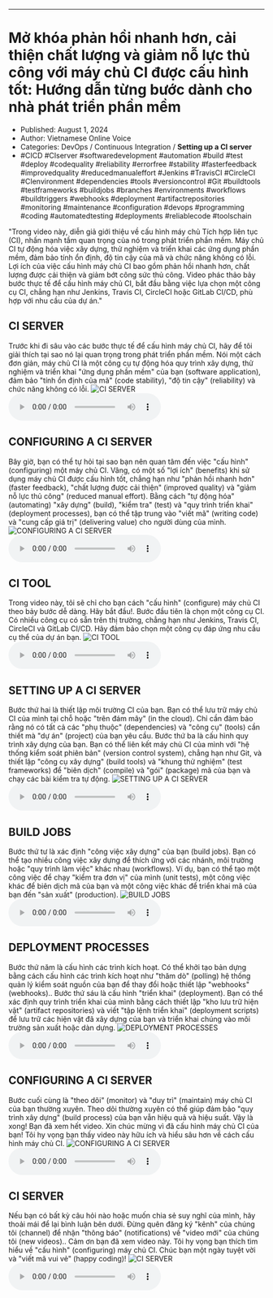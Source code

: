 
---

# Mở khóa phản hồi nhanh hơn, cải thiện chất lượng và giảm nỗ lực thủ công với máy chủ CI được cấu hình tốt: Hướng dẫn từng bước dành cho nhà phát triển phần mềm

- Published: August 1, 2024
- Author: Vietnamese Online Voice
- Categories: DevOps / Continuous Integration / **Setting up a CI server**
- #CICD #CIserver #softwaredevelopment #automation #build #test #deploy #codequality #reliability #errorfree #stability #fasterfeedback #improvedquality #reducedmanualeffort #Jenkins #TravisCI #CircleCI #CIenvironment #dependencies #tools #versioncontrol #Git #buildtools #testframeworks #buildjobs #branches #environments #workflows #buildtriggers #webhooks #deployment #artifactrepositories #monitoring #maintenance #configuration #devops #programming #coding #automatedtesting #deployments #reliablecode #toolschain

"Trong video này, diễn giả giới thiệu về cấu hình máy chủ Tích hợp liên tục (CI), nhấn mạnh tầm quan trọng của nó trong phát triển phần mềm. Máy chủ CI tự động hóa việc xây dựng, thử nghiệm và triển khai các ứng dụng phần mềm, đảm bảo tính ổn định, độ tin cậy của mã và chức năng không có lỗi. Lợi ích của việc cấu hình máy chủ CI bao gồm phản hồi nhanh hơn, chất lượng được cải thiện và giảm bớt công sức thủ công. Video phác thảo bảy bước thực tế để cấu hình máy chủ CI, bắt đầu bằng việc lựa chọn một công cụ CI, chẳng hạn như Jenkins, Travis CI, CircleCI hoặc GitLab CI/CD, phù hợp với nhu cầu của dự án."


## CI SERVER

Trước khi đi sâu vào các bước thực tế để cấu hình máy chủ CI, hãy để tôi giải thích tại sao nó lại quan trọng trong phát triển phần mềm. Nói một cách đơn giản, máy chủ CI là một công cụ tự động hóa quy trình xây dựng, thử nghiệm và triển khai "ứng dụng phần mềm" của bạn (software application), đảm bảo "tính ổn định của mã" (code stability), "độ tin cậy" (reliability) và chức năng không có lỗi.
![CI SERVER](https://http-archiver-apis-production-80.schnworks.com/storage/images/transitions/2024-08-01/transition--35855054971-Montserrat-ExtraBold-7B1FA2.jpg)
<audio controls>
    <source src="https://http-archiver-apis-production-80.schnworks.com/storage/storage/audio/file-24020950387.mp3" type="audio/mpeg">
</audio>



## CONFIGURING A CI SERVER

Bây giờ, bạn có thể tự hỏi tại sao bạn nên quan tâm đến việc "cấu hình" (configuring) một máy chủ CI. Vâng, có một số "lợi ích" (benefits) khi sử dụng máy chủ CI được cấu hình tốt, chẳng hạn như "phản hồi nhanh hơn" (faster feedback), "chất lượng được cải thiện" (improved quality) và "giảm nỗ lực thủ công" (reduced manual effort). Bằng cách "tự động hóa" (automating) "xây dựng" (build), "kiểm tra" (test) và "quy trình triển khai" (deployment processes), bạn có thể tập trung vào "viết mã" (writing code) và "cung cấp giá trị" (delivering value) cho người dùng của mình.
![CONFIGURING A CI SERVER](https://http-archiver-apis-production-80.schnworks.com/storage/images/transitions/2024-08-01/transition-1169043234-Montserrat-Medium-7B1FA2.jpg)
<audio controls>
    <source src="https://http-archiver-apis-production-80.schnworks.com/storage/storage/audio/file-10957531270.mp3" type="audio/mpeg">
</audio>



## CI TOOL

Trong video này, tôi sẽ chỉ cho bạn cách "cấu hình" (configure) máy chủ CI theo bảy bước dễ dàng. Hãy bắt đầu!. Bước đầu tiên là chọn một công cụ CI. Có nhiều công cụ có sẵn trên thị trường, chẳng hạn như Jenkins, Travis CI, CircleCI và GitLab CI/CD. Hãy đảm bảo chọn một công cụ đáp ứng nhu cầu cụ thể của dự án bạn.
![CI TOOL](https://http-archiver-apis-production-80.schnworks.com/storage/images/transitions/2024-08-01/transition--46315106018-Montserrat-Thin-1A237E.jpg)
<audio controls>
    <source src="https://http-archiver-apis-production-80.schnworks.com/storage/storage/audio/file-21583047569.mp3" type="audio/mpeg">
</audio>



## SETTING UP A CI SERVER

Bước thứ hai là thiết lập môi trường CI của bạn. Bạn có thể lưu trữ máy chủ CI của mình tại chỗ hoặc "trên đám mây" (in the cloud). Chỉ cần đảm bảo rằng nó có tất cả các "phụ thuộc" (dependencies) và "công cụ" (tools) cần thiết mà "dự án" (project) của bạn yêu cầu. Bước thứ ba là cấu hình quy trình xây dựng của bạn. Bạn có thể liên kết máy chủ CI của mình với "hệ thống kiểm soát phiên bản" (version control system), chẳng hạn như Git, và thiết lập "công cụ xây dựng" (build tools) và "khung thử nghiệm" (test frameworks) để "biên dịch" (compile) và "gói" (package) mã của bạn và chạy các bài kiểm tra tự động.
![SETTING UP A CI SERVER](https://http-archiver-apis-production-80.schnworks.com/storage/images/transitions/2024-08-01/transition--65245310872-Montserrat-SemiBold-1A237E.jpg)
<audio controls>
    <source src="https://http-archiver-apis-production-80.schnworks.com/storage/storage/audio/file-47178079723.mp3" type="audio/mpeg">
</audio>



## BUILD JOBS

Bước thứ tư là xác định "công việc xây dựng" của bạn (build jobs). Bạn có thể tạo nhiều công việc xây dựng để thích ứng với các nhánh, môi trường hoặc "quy trình làm việc" khác nhau (workflows). Ví dụ, bạn có thể tạo một công việc để chạy "kiểm tra đơn vị" của mình (unit tests), một công việc khác để biên dịch mã của bạn và một công việc khác để triển khai mã của bạn đến "sản xuất" (production).
![BUILD JOBS](https://http-archiver-apis-production-80.schnworks.com/storage/images/transitions/2024-08-01/transition-4994391001-Montserrat-Black-7B1FA2.jpg)
<audio controls>
    <source src="https://http-archiver-apis-production-80.schnworks.com/storage/storage/audio/file-1377230798.mp3" type="audio/mpeg">
</audio>



## DEPLOYMENT PROCESSES

Bước thứ năm là cấu hình các trình kích hoạt. Có thể khởi tạo bản dựng bằng cách cấu hình các trình kích hoạt như "thăm dò" (polling) hệ thống quản lý kiểm soát nguồn của bạn để thay đổi hoặc thiết lập "webhooks" (webhooks).. Bước thứ sáu là cấu hình "triển khai" (deployment). Bạn có thể xác định quy trình triển khai của mình bằng cách thiết lập "kho lưu trữ hiện vật" (artifact repositories) và viết "tập lệnh triển khai" (deployment scripts) để lưu trữ các hiện vật đã xây dựng của bạn và triển khai chúng vào môi trường sản xuất hoặc dàn dựng.
![DEPLOYMENT PROCESSES](https://http-archiver-apis-production-80.schnworks.com/storage/images/transitions/2024-08-01/transition-14084373180-Montserrat-Thin-880E4F.jpg)
<audio controls>
    <source src="https://http-archiver-apis-production-80.schnworks.com/storage/storage/audio/file-37237859412.mp3" type="audio/mpeg">
</audio>



## CONFIGURING A CI SERVER

Bước cuối cùng là "theo dõi" (monitor) và "duy trì" (maintain) máy chủ CI của bạn thường xuyên. Theo dõi thường xuyên có thể giúp đảm bảo "quy trình xây dựng" (build process) của bạn vẫn hiệu quả và hiệu suất. Vậy là xong! Bạn đã xem hết video. Xin chúc mừng vì đã cấu hình máy chủ CI của bạn! Tôi hy vọng bạn thấy video này hữu ích và hiểu sâu hơn về cách cấu hình máy chủ CI.
![CONFIGURING A CI SERVER](https://http-archiver-apis-production-80.schnworks.com/storage/images/transitions/2024-08-01/transition--24994348642-Montserrat-Medium-1A237E.jpg)
<audio controls>
    <source src="https://http-archiver-apis-production-80.schnworks.com/storage/storage/audio/file-29017458064.mp3" type="audio/mpeg">
</audio>



## CI SERVER

Nếu bạn có bất kỳ câu hỏi nào hoặc muốn chia sẻ suy nghĩ của mình, hãy thoải mái để lại bình luận bên dưới. Đừng quên đăng ký "kênh" của chúng tôi (channel) để nhận "thông báo" (notifications) về "video mới" của chúng tôi (new videos).. Cảm ơn bạn đã xem video này. Tôi hy vọng bạn thích tìm hiểu về "cấu hình" (configuring) máy chủ CI. Chúc bạn một ngày tuyệt vời và "viết mã vui vẻ" (happy coding)!
![CI SERVER](https://http-archiver-apis-production-80.schnworks.com/storage/images/transitions/2024-08-01/transition--20436083458-Montserrat-Black-673AB7.jpg)
<audio controls>
    <source src="https://http-archiver-apis-production-80.schnworks.com/storage/storage/audio/file-11737380890.mp3" type="audio/mpeg">
</audio>

